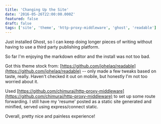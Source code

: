 ```yaml
---
title: 'Changing Up the Site'
date: '2016-05-26T22:00:00.000Z'
featured: false
draft: false
tags: ['site', 'theme', 'http-proxy-middleware', 'ghost', 'readable']
---
```


Just installed Ghost, so I can keep doing longer pieces of writing without having to use a third party publishing platform.

So far I'm enjoying the markdown editor and the install was not too bad.

Got this theme stock from: [https://github.com/johelaq/readable](https://github.com/johelaq/readable) -- only made a few tweaks based on taste, really. Haven't checked it out on mobile, but honestly I'm not too worried about it.

Used [https://github.com/chimurai/http-proxy-middleware](https://github.com/chimurai/http-proxy-middleware) to set up some route forwarding. I still have my 'resume' posted as a static site generated and minified, served using express/connect static.

Overall, pretty nice and painless experience!
